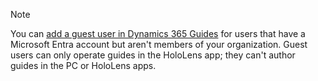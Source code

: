> [!NOTE]
> You can [add a guest user in Dynamics 365 Guides](../guides/admin-add-guest-user.md) for users that have a Microsoft Entra account but aren't members of your organization. Guest users can only operate guides in the HoloLens app; they can't author guides in the PC or HoloLens apps.